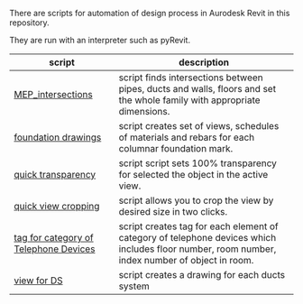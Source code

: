 There are scripts for automation of design process in Aurodesk Revit in this repository.

They are run with an interpreter such as pyRevit.

|script|description|
|------|-----------|
|[MEP_intersections](https://github.com/BimMax/Autodesk/tree/main/MEP_intersections)|script finds intersections between pipes, ducts and walls, floors and set the whole family with appropriate dimensions. |
|[foundation drawings](https://github.com/BimMax/Autodesk/tree/main/foundation%20drawings)|script creates set of views, schedules of materials and rebars for each columnar foundation mark. |
|[quick transparency](https://github.com/BimMax/Autodesk/tree/main/quick%20transparency)|script script sets 100% transparency for selected the object in the active view. |
|[quick view cropping](https://github.com/BimMax/Autodesk/tree/main/quick%20view%20cropping)|script allows you to crop the view by desired size in two clicks. |
|[tag for category of Telephone Devices](https://github.com/BimMax/Autodesk/tree/main/tag%20for%20category%20of%20Telephone%20Devices)|script creates tag for each element of category of telephone devices which includes floor number, room number, index number of object in room. |
|[view for DS](https://github.com/BimMax/Autodesk/tree/main/view%20for%20DS)|script creates a drawing for each ducts system |
